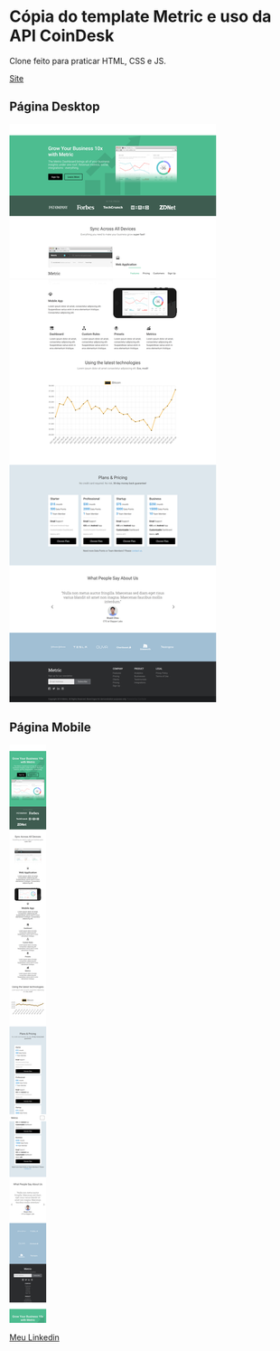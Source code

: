 # Cópia do template Metric e uso da API CoinDesk

Clone feito para praticar HTML, CSS e JS.

[Site](https://kaio-matos.github.io/Template-Metric-e-CoinDesk/)


## Página Desktop

![image](./README/Template-Metric-e-CoinDesk.png)

## Página Mobile

![image](./README/Template-Metric-e-CoinDesk_motog4.png)

[Meu Linkedin](https://www.linkedin.com/in/kaio-matos-9532271a5)
